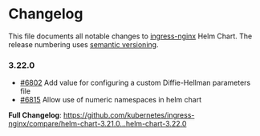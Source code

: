 <!-- SPDX-License-Identifier: Apache-2.0 -->

# Changelog

This file documents all notable changes to [ingress-nginx](https://github.com/kubernetes/ingress-nginx) Helm Chart. The release numbering uses [semantic versioning](http://semver.org).

### 3.22.0

* [#6802](https://github.com/kubernetes/ingress-nginx/pull/6802) Add value for configuring a custom Diffie-Hellman parameters file
* [#6815](https://github.com/kubernetes/ingress-nginx/pull/6815) Allow use of numeric namespaces in helm chart

**Full Changelog**: https://github.com/kubernetes/ingress-nginx/compare/helm-chart-3.21.0...helm-chart-3.22.0
